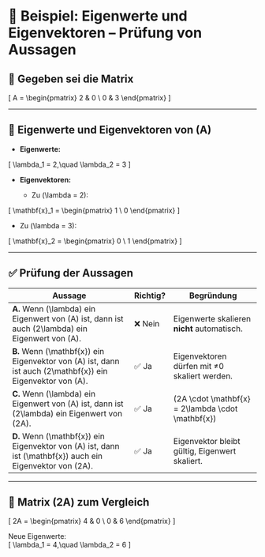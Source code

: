 # 📘 Beispiel: Eigenwerte und Eigenvektoren – Prüfung von Aussagen

## 🔢 Gegeben sei die Matrix

\[
A = \begin{pmatrix} 2 & 0 \\ 0 & 3 \end{pmatrix}
\]

---

## 🎯 Eigenwerte und Eigenvektoren von \(A\)

- **Eigenwerte:**

\[
\lambda_1 = 2,\quad \lambda_2 = 3
\]

- **Eigenvektoren:**

  - Zu \(\lambda = 2\):

\[
\mathbf{x}_1 = \begin{pmatrix} 1 \\ 0 \end{pmatrix}
\]

  - Zu \(\lambda = 3\):

\[
\mathbf{x}_2 = \begin{pmatrix} 0 \\ 1 \end{pmatrix}
\]

---

## ✅ Prüfung der Aussagen

| Aussage | Richtig? | Begründung |
|--------|----------|------------|
| **A.** Wenn \(\lambda\) ein Eigenwert von \(A\) ist, dann ist auch \(2\lambda\) ein Eigenwert von \(A\). | ❌ Nein | Eigenwerte skalieren **nicht** automatisch. |
| **B.** Wenn \(\mathbf{x}\) ein Eigenvektor von \(A\) ist, dann ist auch \(2\mathbf{x}\) ein Eigenvektor von \(A\). | ✅ Ja | Eigenvektoren dürfen mit ≠0 skaliert werden. |
| **C.** Wenn \(\lambda\) ein Eigenwert von \(A\) ist, dann ist \(2\lambda\) ein Eigenwert von \(2A\). | ✅ Ja | \(2A \cdot \mathbf{x} = 2\lambda \cdot \mathbf{x}\) |
| **D.** Wenn \(\mathbf{x}\) ein Eigenvektor von \(A\) ist, dann ist \(\mathbf{x}\) auch ein Eigenvektor von \(2A\). | ✅ Ja | Eigenvektor bleibt gültig, Eigenwert skaliert. |

---

## 📌 Matrix \(2A\) zum Vergleich

\[
2A = \begin{pmatrix} 4 & 0 \\ 0 & 6 \end{pmatrix}
\]

Neue Eigenwerte:  
\[
\lambda_1 = 4,\quad \lambda_2 = 6
\]

